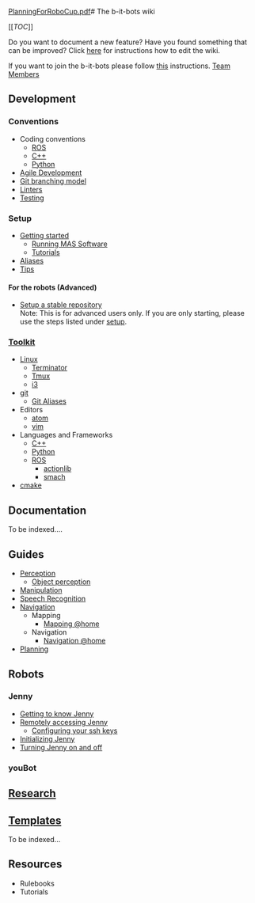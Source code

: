 [PlanningForRoboCup.pdf](/uploads/a5b162dcab892b7dfb4c9f0b0a1bdb34/PlanningForRoboCup.pdf)# The b-it-bots wiki

[[_TOC_]]

Do you want to document a new feature? Have you found something that can be improved? Click [here](CONTRIBUTING) for instructions how to edit the wiki.

If you want to join the b-it-bots please follow [this](joining) instructions.
[Team Members](team)  

## Development
### Conventions
* Coding conventions
    * [ROS](/development/conventions/coding/ROS)
    * [C++](/development/conventions/coding/cpp)
    * [Python](/development/conventions/coding/python)
* [Agile Development](/development/conventions/agile-development/agile-development)
* [Git branching model](/development/conventions/git/git-branching-model)
* [Linters](/development/conventions/linters/linters)
* [Testing](/development/conventions/testing/testing)

### Setup
- [Getting started](development/setup/getting-started)
    * [Running MAS Software](/development/setup/running-mas-software.md)
    * [Tutorials](development/setup/tutorials)
- [Aliases](development/setup/aliases)
- [Tips](development/setup/tips)

#### For the robots (Advanced)
- [Setup a stable repository](/development/setup/setup-stable)  
Note: This is for advanced users only. If you are only starting, please use the steps listed under [setup](/home#setup).

### [Toolkit](development/toolkit/tools)

* [Linux](development/toolkit/linux/linux)
    * [Terminator](development/toolkit/tools#terminator)
    * [Tmux](development/toolkit/linux/tmux/tmux)
    * [i3](development/toolkit/tools#i3)
* [git](development/toolkit/git/git)
    * [Git Aliases](/development/toolkit/git/git-aliases)
* Editors
    * [atom](development/toolkit/editors/atom/atom)
    * [vim](development/toolkit/editors/vim/vim)
* Languages and Frameworks
    * [C++](development/toolkit/languages_and_frameworks/cpp/cpp)
    * [Python](development/toolkit/languages_and_frameworks/python/python)
    * [ROS](development/toolkit/languages_and_frameworks/ros/ros)
        * [actionlib](development/toolkit/languages_and_frameworks/ros/actionlib)
        * [smach](development/toolkit/languages_and_frameworks/ros/smach)
* [cmake](development/toolkit/cmake/cmake)

## Documentation
To be indexed....

## Guides
- [Perception](/guides/domains/perception/perception)
  - [Object perception](/guides/domains/perception/object-perception)
- [Manipulation](/guides/domains/manipulation/manipulation)
- [Speech Recognition](/guides/domains/speech/speech)
- [Navigation](/guides/domains/navigation/navigation)
  - Mapping
    - [Mapping @home](/guides/domains/navigation/mapping-athome)
  - Navigation
    - [Navigation @home](/guides/domains/navigation/navigation-athome)
- [Planning](/guides/domains/planning/planning)

## Robots
### Jenny
* [Getting to know Jenny](/guides/robots/jenny/getting-to-know-jenny)
* [Remotely accessing Jenny](/guides/robots/jenny/working-on-jenny)
    * [Configuring your ssh keys](/guides/robots/jenny/working-on-jenny)
* [Initializing Jenny](/guides/robots/jenny/how-to-start-jenny)
* [Turning Jenny on and off](/guides/robots/jenny/turning-jenny-on-and-off)

### youBot

## [Research](research/research)


## [Templates](templates/templates)
To be indexed...

## Resources
* Rulebooks
* Tutorials
